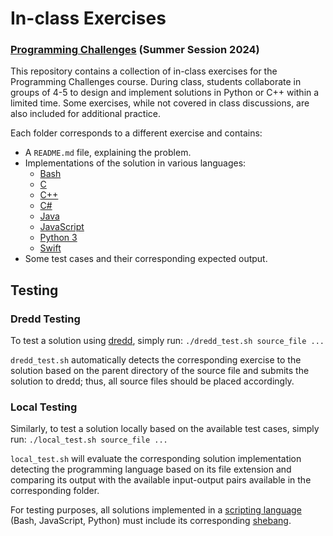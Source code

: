 # In-class Exercises

### [Programming Challenges](https://www3.nd.edu/~pbui/teaching/cse.30872.su24/) (Summer Session 2024)

This repository contains a collection of in-class exercises for the Programming Challenges course. During class, students collaborate in groups of 4-5 to design and implement solutions in Python or C++ within a limited time. Some exercises, while not covered in class discussions, are also included for additional practice.

Each folder corresponds to a different exercise and contains:

- A `README.md` file, explaining the problem.
- Implementations of the solution in various languages:
  - [Bash](<https://en.wikipedia.org/wiki/Bash_(Unix_shell)>)
  - [C](<https://en.wikipedia.org/wiki/C_(programming_language)>)
  - [C++](https://en.wikipedia.org/wiki/C%2B%2B)
  - [C#](<https://en.wikipedia.org/wiki/C_Sharp_(programming_language)>)
  - [Java](<https://en.wikipedia.org/wiki/Java_(programming_language)>)
  - [JavaScript](https://en.wikipedia.org/wiki/JavaScript)
  - [Python 3](<https://en.wikipedia.org/wiki/Python_(programming_language)>)
  - [Swift](<https://en.wikipedia.org/wiki/Swift_(programming_language)>)
- Some test cases and their corresponding expected output.

## Testing

### Dredd Testing

To test a solution using [dredd](https://dredd.h4x0r.space/), simply run: `./dredd_test.sh source_file ...`

`dredd_test.sh` automatically detects the corresponding exercise to the solution based on the parent directory of the source file and submits the solution to dredd; thus, all source files should be placed accordingly.

### Local Testing

Similarly, to test a solution locally based on the available test cases, simply run: `./local_test.sh source_file ...`

`local_test.sh` will evaluate the corresponding solution implementation detecting the programming language based on its file extension and comparing its output with the available input-output pairs available in the corresponding folder.

For testing purposes, all solutions implemented in a [scripting language](https://en.wikipedia.org/wiki/Scripting_language) (Bash, JavaScript, Python) must include its corresponding [shebang](<https://en.wikipedia.org/wiki/Shebang_(Unix)>).
